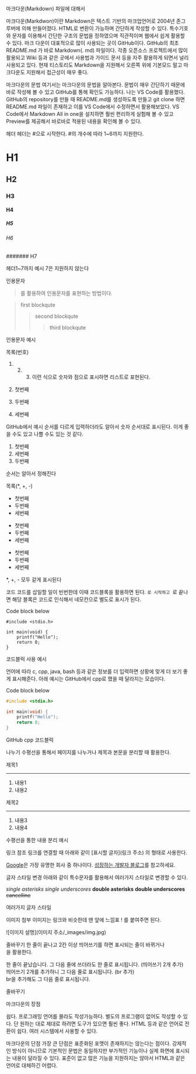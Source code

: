 마크다운(Markdown) 파일에 대해서
 

마크다운(Markdwon)이란
Markdown은 텍스트 기반의 마크업언어로 2004년 존그루버에 의해 만들어졌다. HTML로 변환이 가능하며 간단하게 작성할 수 있다. 특수기호와 문자를 이용해서 간단한 구조의 문법을 정하였으며 직관적이며 웹에서 쉽게 활용할 수 있다. 마크 다운이 대표적으로 많이 사용되는 곳이 GitHub이다. GitHub의 최초 README.md 가 바로 Markdown(. md) 파일이다. 각종 오픈소스 프로젝트에서 많이 활용되고 Wiki 등과 같은 곳에서 사용법과 가이드 문서 등을 자주 활용하게 되면서 널리 사용되고 있다. 현재 티스토리도 Markdown을 지원해서 오른쪽 위에 기본모드 말고 마크다운도 지원해서 접근성이 매우 좋다.

 

마크다운의 문법
여기서는 마크다운의 문법을 알아본다. 문법이 매우 간단하기 때문에 바로 작성해 볼 수 있고 GitHub를 통해 확인도 가능하다. 나는 VS Code를 활용했다. GitHub의 repository를 만들 때 README.md를 생성하도록 만들고 git clone 하면 README.md 파일이 존재하고 이를 VS Code에서 수정하면서 활용해보았다. VS Code에서 Markdown All in one을 설치하면 훨씬 편리하게 실험해 볼 수 있고 Preview를 제공해서 바로바로 적용된 내용을 확인해 볼 수 있다. 

 

헤더
헤더는 #으로 시작한다.
#의 개수에 따라 1~6까지 지원한다.
# H1
## H2
### H3
#### H4
##### H5
###### H6
####### H7

헤더1~7까지 예시 7은 지원하지 않는다
 

인용문자
> 를 활용하여 인용문자를 표현하는 방법이다.

> first blockqute
>> second blockqute
>>> third blockqute

인용문자 예시
 

 

목록(번호)
1. 2. 3. 이런 식으로 숫자와 점으로 표시하면 리스트로 표현된다.

1. 첫번째
2. 두번째
3. 세번째

GitHub에서 예시
순서를 다르게 입력하더라도 알아서 숫자 순서대로 표시된다. 이게 좋을 수도 있고 나쁠 수도 있는 것 같다.

1. 첫번째
3. 세번째
2. 두번째

순서는 알아서 정해진다
 

목록(*, +, -)
* 첫번째
* 두번째
* 세번째

- 첫번째
- 두번째
- 세번째

+ 첫번째
+ 두번째
+ 세번째

*, +, - 모두 같게 표시된다
 
코드
코드를 삽일할 일이 빈번한데 이때 코드블록을 활용하면 된다. ```로 시작하고 ```로 끝나면 해당 블록은 코드로 인식해서 네모칸으로 별도로 표시가 된다.

Code block below
```
#include <stdio.h>

int main(void) {
    printf("Hello");
    return 0;
}
```

코드블럭 사용 예시
 

언어에 따라 c, cpp, java, bash 등과 같은 정보를 더 입력하면 상황에 맞게 더 보기 좋게 표시해준다. 아래 예시는 GitHub에서 cpp로 했을 때 달라지는 모습이다.

Code block below
```cpp
#include <stdio.h>

int main(void) {
    printf("Hello");
    return 0;
}
```

GitHub cpp 코드블럭
 
나누기
수평선을 통해서 페이지를 나누거나 제목과 본문을 분리할 때 활용한다.

제목1
***
1. 내용1
2. 내용2  

  
제목2
***
1. 내용3
2. 내용4

수평선을 통한 내용 분리 예시
 

링크
참조 링크를 연결할 때 아래와 같이 [표시할 글자](링크 주소) 의 형태로 사용한다.

[Google](https://google.com/)은 가장 유명한 회사 중 하나이다.
[성장하는 개발자 블로그](https://growing-dev101.tistory.com/)를 참고하세요.

 

글자 스타일 변경
아래와 같이 특수문자를 활용해서 여러가지 스타일로 변경할 수 있다.

*single asterisks*
_single underscores_
**double asterisks**
__double underscores__
~~cancelline~~

여러가지 글자 스타일
 

이미지 첨부
이미지는 링크와 비슷한데 맨 앞에 느낌표 ! 를 붙여주면 된다.

![이미지 설명](이미지 주소/_images/img.jpg)
 

줄바꾸기
한 줄이 끝나고 2칸 이상 띄어쓰기를 하면 표시되는 줄이 바뀌거나 <br>을 활용한다.

한 줄이 끝났습니다.
그 다음 줄에 쓰더라도 한 줄로 표시됩니다. (띄어쓰기 2개 추가)  
띄어쓰기 2개를 추가하니 그 다음 줄로 표시됩니다. (br 추가) <br>
br을 추가해도 그 다음 줄로 표시됩니다.

줄바꾸기
 

 
마크다운의 장점
 

쉽다. 프로그래밍 언어를 몰라도 작성가능하다.
별도의 프로그램이 없어도 작성할 수 있다. 단 원하는 대로 제대로 하려면 도구가 있으면 훨씬 좋다.
HTML 등과 같은 언어로 전환이 쉽다.
여러 시스템에서 사용할 수 있다.
 
마크다운의 단점
가장 큰 단점은 표준화된 포맷이 존재하지는 않는다는 점이다. 강제적인 방식이 아니므로 기본적인 문법은 동일하지만 부가적인 기능이나 실제 화면에 표시되는 내용이 달라질 수 있다.
표준이 없고 많은 기능을 지원하지는 않아서 HTML과 같은 언어로 대체하긴 어렵다.
